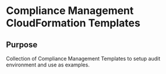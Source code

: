 # Compliance Management CloudFormation Templates

## Purpose

Collection of Compliance Management Templates to setup audit environment and use as examples.